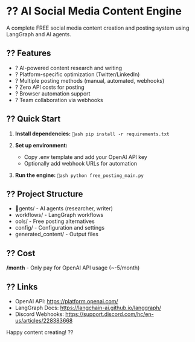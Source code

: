 # ?? AI Social Media Content Engine

A complete FREE social media content creation and posting system using LangGraph and AI agents.

## ?? Features

- ? AI-powered content research and writing
- ? Platform-specific optimization (Twitter/LinkedIn)
- ? Multiple posting methods (manual, automated, webhooks)
- ? Zero API costs for posting
- ? Browser automation support
- ? Team collaboration via webhooks

## ?? Quick Start

1. **Install dependencies:**
   `ash
   pip install -r requirements.txt
   `

2. **Set up environment:**
   - Copy .env template and add your OpenAI API key
   - Optionally add webhook URLs for automation

3. **Run the engine:**
   `ash
   python free_posting_main.py
   `

## ?? Project Structure

- gents/ - AI agents (researcher, writer)
- workflows/ - LangGraph workflows
- 	ools/ - Free posting alternatives
- config/ - Configuration and settings
- generated_content/ - Output files

## ?? Cost

**/month** - Only pay for OpenAI API usage (~-5/month)

## ?? Links

- OpenAI API: https://platform.openai.com/
- LangGraph Docs: https://langchain-ai.github.io/langgraph/
- Discord Webhooks: https://support.discord.com/hc/en-us/articles/228383668

Happy content creating! ??
